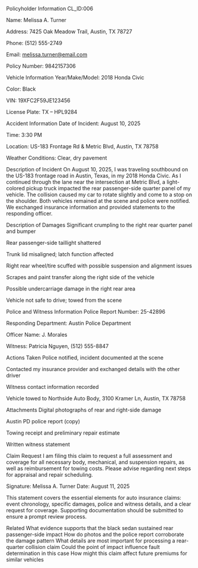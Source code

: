 Policyholder Information
CL_ID:006

Name: Melissa A. Turner

Address: 7425 Oak Meadow Trail, Austin, TX 78727

Phone: (512) 555-2749

Email: melissa.turner@email.com

Policy Number: 9842157306

Vehicle Information
Year/Make/Model: 2018 Honda Civic

Color: Black

VIN: 19XFC2F59JE123456

License Plate: TX – HPL9284

Accident Information
Date of Incident: August 10, 2025

Time: 3:30 PM

Location: US-183 Frontage Rd & Metric Blvd, Austin, TX 78758

Weather Conditions: Clear, dry pavement

Description of Incident
On August 10, 2025, I was traveling southbound on the US-183 frontage road in Austin, Texas, in my 2018 Honda Civic. As I continued through the lane near the intersection at Metric Blvd, a light-colored pickup truck impacted the rear passenger-side quarter panel of my vehicle. The collision caused my car to rotate slightly and come to a stop on the shoulder. Both vehicles remained at the scene and police were notified. We exchanged insurance information and provided statements to the responding officer.

Description of Damages
Significant crumpling to the right rear quarter panel and bumper

Rear passenger-side taillight shattered

Trunk lid misaligned; latch function affected

Right rear wheel/tire scuffed with possible suspension and alignment issues

Scrapes and paint transfer along the right side of the vehicle

Possible undercarriage damage in the right rear area

Vehicle not safe to drive; towed from the scene

Police and Witness Information
Police Report Number: 25-42896

Responding Department: Austin Police Department

Officer Name: J. Morales

Witness: Patricia Nguyen, (512) 555-8847

Actions Taken
Police notified, incident documented at the scene

Contacted my insurance provider and exchanged details with the other driver

Witness contact information recorded

Vehicle towed to Northside Auto Body, 3100 Kramer Ln, Austin, TX 78758

Attachments
Digital photographs of rear and right-side damage

Austin PD police report (copy)

Towing receipt and preliminary repair estimate

Written witness statement

Claim Request
I am filing this claim to request a full assessment and coverage for all necessary body, mechanical, and suspension repairs, as well as reimbursement for towing costs. Please advise regarding next steps for appraisal and repair scheduling.

Signature:
Melissa A. Turner
Date: August 11, 2025

This statement covers the essential elements for auto insurance claims: event chronology, specific damages, police and witness details, and a clear request for coverage. Supporting documentation should be submitted to ensure a prompt review process.

Related
What evidence supports that the black sedan sustained rear passenger-side impact
How do photos and the police report corroborate the damage pattern
What details are most important for processing a rear-quarter collision claim
Could the point of impact influence fault determination in this case
How might this claim affect future premiums for similar vehicles
